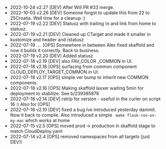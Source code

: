 * 2022-10-24 v2.27 [DEV] After Will PR #33 merge.
* 2022-10-03 v2.26 [DEV] Someone forgot to update this from 22 to 25Croatia. Well time for a cleanup :)
* 2022-07-19 v2.22 [DEV] Statusz with trailing \n and link from home to statusz.
* 2022-07-19 v2.21 [DEV] Cleaned up CTarget and made it smaller in kustomize and header and /statusz
* 2022-07-19 ....  [OPS] Somewhere in between Alex fixed skaffold and now it builds it correctly. Back to business.
* 2022-07-19 v2.20 [DEV] Added statusz
* 2022-07-18 v2.19 [DEV] also FAV_COLOR _COMMON in UI.
* 2022-07-18 v2.18 [OPS] surfacing from common component CLOUD_DEPLOY_TARGET_COMMON in UI.
* 2022-07-18 v2.17 [OPS] simple ver bump to inherit new COMMON components.
* 2022-07-18 v2.16 [OPS] Making skaffold laxxer waiting 5min for deployment to stabilize. See b/239385876
* 2022-07-18 v2.14 [DEV] rstrip for version - usefuil in the curler on script 16 :) Also for [OPS]
* 2022-07-16 v2.10 [DEV] fixed a bug Ive introduced yesterday dammit. Now it back to compile. Also introduced a simple
                         ` make flask-run-on-my-mac` which works at home
* 2022-07-15 v2.5 [OPS] moved prod -> production in skaffold stage to match CloudDeploy.yaml
* 2022-07-14 v2.4 [OPS] removed namespaces from all targets (just DEV)!
